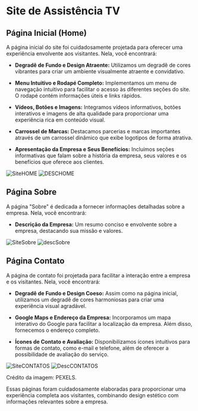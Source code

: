 # Site de Assistência TV

## Página Inicial (Home)

A página inicial do site foi cuidadosamente projetada para oferecer uma experiência envolvente aos visitantes. Nela, você encontrará:

- **Degradê de Fundo e Design Atraente:** Utilizamos um degradê de cores vibrantes para criar um ambiente visualmente atraente e convidativo.

- **Menu Intuitivo e Rodapé Completo:** Implementamos um menu de navegação intuitivo para facilitar o acesso às diferentes seções do site. O rodapé contém informações úteis e links rápidos.

- **Vídeos, Botões e Imagens:** Integramos vídeos informativos, botões interativos e imagens de alta qualidade para proporcionar uma experiência rica em conteúdo visual.

- **Carrossel de Marcas:** Destacamos parcerias e marcas importantes através de um carrossel dinâmico que exibe logotipos de forma atrativa.

- **Apresentação da Empresa e Seus Benefícios:** Incluímos seções informativas que falam sobre a história da empresa, seus valores e os benefícios que oferece aos clientes.

![SiteHOME](https://github.com/polianacaroline/assistenciatv/assets/104094484/b38c6816-0259-48ee-9312-fcf53cdbf41b)
![DESCHOME](https://github.com/polianacaroline/assistenciatv/assets/104094484/730e6e93-629a-4ca3-bbe8-3d14083b266f)

## Página Sobre

A página "Sobre" é dedicada a fornecer informações detalhadas sobre a empresa. Nela, você encontrará:

- **Descrição da Empresa:** Um resumo conciso e envolvente sobre a empresa, destacando sua missão e valores.

![SiteSobre](https://github.com/polianacaroline/assistenciatv/assets/104094484/7e49c30b-eadb-4895-a389-11903d5583b1)
![descSobre](https://github.com/polianacaroline/assistenciatv/assets/104094484/083031ac-d7cc-45db-a368-21580ebd7aeb)

## Página Contato

A página de contato foi projetada para facilitar a interação entre a empresa e os visitantes. Nela, você encontrará:

- **Degradê de Fundo e Design Coeso:** Assim como na página inicial, utilizamos um degradê de cores harmoniosas para criar uma experiência visual agradável.

- **Google Maps e Endereço da Empresa:** Incorporamos um mapa interativo do Google para facilitar a localização da empresa. Além disso, fornecemos o endereço completo.

- **Ícones de Contato e Avaliação:** Disponibilizamos ícones intuitivos para formas de contato, como e-mail e telefone, além de oferecer a possibilidade de avaliação do serviço.

![SiteCONTATOS](https://github.com/polianacaroline/assistenciatv/assets/104094484/59f2e3ef-3d6c-4998-b309-9e28380440e2)
![DescCONTATOS](https://github.com/polianacaroline/assistenciatv/assets/104094484/65720a76-c94a-420a-a44b-79f5a85a741d)

Crédito da imagem: PEXELS.

Essas páginas foram cuidadosamente elaboradas para proporcionar uma experiência completa aos visitantes, combinando design estético com informações relevantes sobre a empresa.
